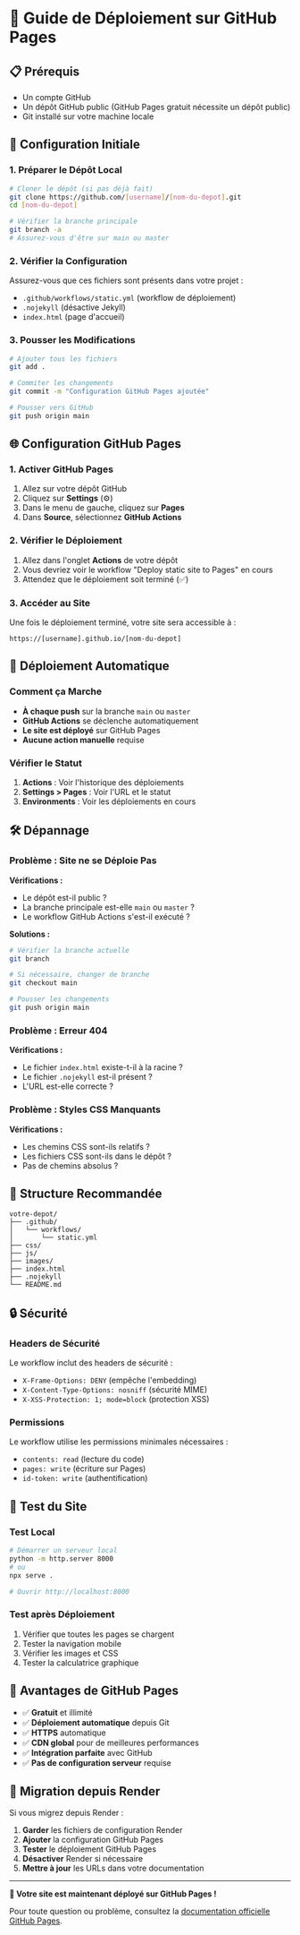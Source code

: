 # 🚀 Guide de Déploiement sur GitHub Pages

## 📋 **Prérequis**

- Un compte GitHub
- Un dépôt GitHub public (GitHub Pages gratuit nécessite un dépôt public)
- Git installé sur votre machine locale

## 🔧 **Configuration Initiale**

### **1. Préparer le Dépôt Local**

```bash
# Cloner le dépôt (si pas déjà fait)
git clone https://github.com/[username]/[nom-du-depot].git
cd [nom-du-depot]

# Vérifier la branche principale
git branch -a
# Assurez-vous d'être sur main ou master
```

### **2. Vérifier la Configuration**

Assurez-vous que ces fichiers sont présents dans votre projet :
- `.github/workflows/static.yml` (workflow de déploiement)
- `.nojekyll` (désactive Jekyll)
- `index.html` (page d'accueil)

### **3. Pousser les Modifications**

```bash
# Ajouter tous les fichiers
git add .

# Commiter les changements
git commit -m "Configuration GitHub Pages ajoutée"

# Pousser vers GitHub
git push origin main
```

## 🌐 **Configuration GitHub Pages**

### **1. Activer GitHub Pages**

1. Allez sur votre dépôt GitHub
2. Cliquez sur **Settings** (⚙️)
3. Dans le menu de gauche, cliquez sur **Pages**
4. Dans **Source**, sélectionnez **GitHub Actions**

### **2. Vérifier le Déploiement**

1. Allez dans l'onglet **Actions** de votre dépôt
2. Vous devriez voir le workflow "Deploy static site to Pages" en cours
3. Attendez que le déploiement soit terminé (✅)

### **3. Accéder au Site**

Une fois le déploiement terminé, votre site sera accessible à :
```
https://[username].github.io/[nom-du-depot]
```

## 🔄 **Déploiement Automatique**

### **Comment ça Marche**

- **À chaque push** sur la branche `main` ou `master`
- **GitHub Actions** se déclenche automatiquement
- **Le site est déployé** sur GitHub Pages
- **Aucune action manuelle** requise

### **Vérifier le Statut**

1. **Actions** : Voir l'historique des déploiements
2. **Settings > Pages** : Voir l'URL et le statut
3. **Environments** : Voir les déploiements en cours

## 🛠️ **Dépannage**

### **Problème : Site ne se Déploie Pas**

**Vérifications :**
- Le dépôt est-il public ?
- La branche principale est-elle `main` ou `master` ?
- Le workflow GitHub Actions s'est-il exécuté ?

**Solutions :**
```bash
# Vérifier la branche actuelle
git branch

# Si nécessaire, changer de branche
git checkout main

# Pousser les changements
git push origin main
```

### **Problème : Erreur 404**

**Vérifications :**
- Le fichier `index.html` existe-t-il à la racine ?
- Le fichier `.nojekyll` est-il présent ?
- L'URL est-elle correcte ?

### **Problème : Styles CSS Manquants**

**Vérifications :**
- Les chemins CSS sont-ils relatifs ?
- Les fichiers CSS sont-ils dans le dépôt ?
- Pas de chemins absolus ?

## 📁 **Structure Recommandée**

```
votre-depot/
├── .github/
│   └── workflows/
│       └── static.yml
├── css/
├── js/
├── images/
├── index.html
├── .nojekyll
└── README.md
```

## 🔒 **Sécurité**

### **Headers de Sécurité**

Le workflow inclut des headers de sécurité :
- `X-Frame-Options: DENY` (empêche l'embedding)
- `X-Content-Type-Options: nosniff` (sécurité MIME)
- `X-XSS-Protection: 1; mode=block` (protection XSS)

### **Permissions**

Le workflow utilise les permissions minimales nécessaires :
- `contents: read` (lecture du code)
- `pages: write` (écriture sur Pages)
- `id-token: write` (authentification)

## 📱 **Test du Site**

### **Test Local**

```bash
# Démarrer un serveur local
python -m http.server 8000
# ou
npx serve .

# Ouvrir http://localhost:8000
```

### **Test après Déploiement**

1. Vérifier que toutes les pages se chargent
2. Tester la navigation mobile
3. Vérifier les images et CSS
4. Tester la calculatrice graphique

## 🎯 **Avantages de GitHub Pages**

- ✅ **Gratuit** et illimité
- ✅ **Déploiement automatique** depuis Git
- ✅ **HTTPS** automatique
- ✅ **CDN global** pour de meilleures performances
- ✅ **Intégration parfaite** avec GitHub
- ✅ **Pas de configuration serveur** requise

## 🔄 **Migration depuis Render**

Si vous migrez depuis Render :

1. **Garder** les fichiers de configuration Render
2. **Ajouter** la configuration GitHub Pages
3. **Tester** le déploiement GitHub Pages
4. **Désactiver** Render si nécessaire
5. **Mettre à jour** les URLs dans votre documentation

---

**🎉 Votre site est maintenant déployé sur GitHub Pages !**

Pour toute question ou problème, consultez la [documentation officielle GitHub Pages](https://docs.github.com/en/pages).
